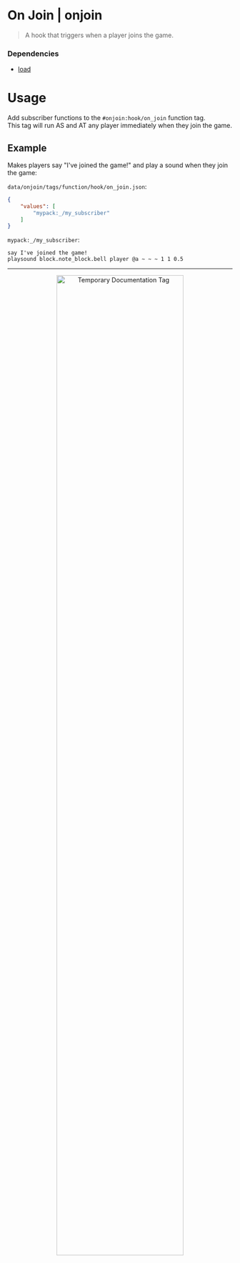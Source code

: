 # On Join | onjoin
> A hook that triggers when a player joins the game. 
### Dependencies
- [load](https://github.com/sixslime/load)

# Usage
Add subscriber functions to the `#onjoin:hook/on_join` function tag. \
This tag will run AS and AT any player immediately when they join the game.

## Example
Makes players say "I've joined the game!" and play a sound when they join the game:

`data/onjoin/tags/function/hook/on_join.json`:
```json
{
    "values": [
        "mypack:_/my_subscriber"
    ]
}
```

`mypack:_/my_subscriber`:
```mcfunction
say I've joined the game!
playsound block.note_block.bell player @a ~ ~ ~ 1 1 0.5
```

___

<p align="center">
  <img src="https://sixslime.github.io/info/logos/temporary_documentation.svg" width="75%" alt="Temporary Documentation Tag"/>
</p>
